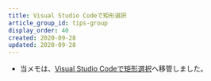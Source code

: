 ```yaml
---
title: Visual Studio Codeで矩形選択
article_group_id: tips-group
display_order: 40
created: 2020-09-28
updated: 2020-09-28
---
```

- 当メモは、[Visual Studio Codeで矩形選択](https://thinktwice.tech/it/vscode/rectangular_selection_in_vscode/)へ移管しました。
